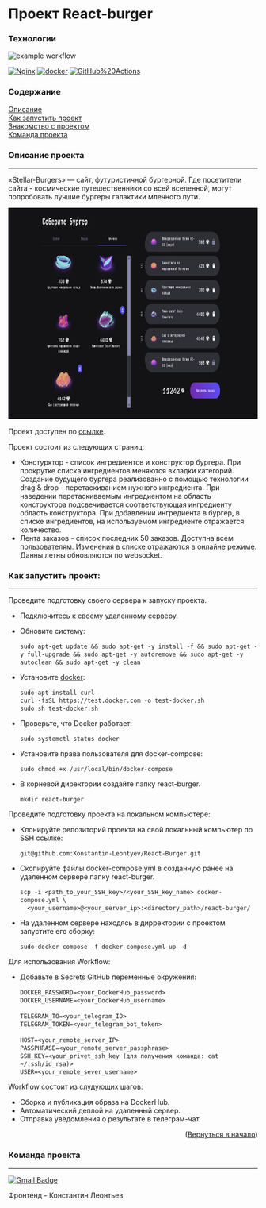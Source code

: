 # Проект React-burger

### Технологии
![example workflow](https://github.com/Konstantin-Leontyev/React-Burger/actions/workflows/react-burger.yml/badge.svg)  
  
[![Nginx](https://img.shields.io/badge/-NGINX-464646?style=flat-square&logo=NGINX)](https://nginx.org/ru/)
[![docker](https://img.shields.io/badge/-Docker-464646?style=flat-square&logo=docker)](https://www.docker.com/)
[![GitHub%20Actions](https://img.shields.io/badge/-GitHub%20Actions-464646?style=flat-square&logo=GitHub%20actions)](https://github.com/features/actions)

### Содержание

[Описание](#description)  
[Как запустить проект](#start)  
[Знакомство с проектом](#command)  
[Команда проекта](#team)


<a name="description"><h3>Описание проекта</h3></a>
___

«Stellar-Burgers» — сайт, футуристичной бургерной. Где посетители сайта - космические путешественники со всей вселенной, могут попробовать лучшие бургеры галактики млечного пути.

<p align="center"><img height="425" src="preview.png"></p>

Проект доступен по [ссылке](https://react-burger.ru).

Проект состоит из следующих страниц: 
* Констурктор - список ингредиентов и конструктор бургера. При прокрутке списка ингредиентов меняются вкладки категорий. Создание будущего бургера реализованно с помощью технологии drag & drop - перетаскиванием нужного ингредиента. При наведении перетаскиваемым ингредиентом на область конструктора подсвечивается соответствующая ингредиенту область конструктора. При добавлении ингредиента в бургер, в списке ингредиентов, на используемом ингредиенте отражается количество.   
* Лента заказов - список последних 50 заказов. Доступна всем пользователям. Изменения в списке отражаются в онлайне режиме. Данны летны обновляются по websocket. 
<!-- * * страница подписок - список подписок пользователя, с возможностью отменить подписку.
* избранное - список избранных рецептов, с возможностью добавления ингредиентов рецепта в список покупок.
* список покупок - список ингредиентов необходимых к приобретению для приготовления выбранных рецептов.
* создание и редактирование рецепта.

<p align="right">(<a href="#description">Вернуться в начало</a>)</p> -->

<!-- <a name="resorces"><h3>Ресурсы проекта</h3></a>
___
* Ресурс **users**: пользователи.
* Ресурс **followers**: сервис подписок.
* Ресурс **tags**: теги.
* Ресурс **favorites**: избранное.
* Ресурс **carts**: корзина покупок.
* Ресурс **ingredients**: ингредиенты.
* Ресурс **recipes**: рецепты.

Каждый ресурс описан в документации: указаны эндпоинты (адреса, по которым можно сделать запрос), разрешённые типы запросов, права доступа и дополнительные параметры, когда это необходимо.

Документация доступна по ссылкам [swagger](https://kkalogram.ru/swagger/) и [redoc](https://kkalogram.ru/redoc/).
<p align="right">(<a href="#description">Вернуться в начало</a>)</p> -->

<a name="start"><h3>Как запустить проект:</h3></a>
___
Проведите подготовку своего сервера к запуску проекта.

* Подключитесь к своему удаленному серверу. 

* Обновите систему:
  
  ```angular2html
  sudo apt-get update && sudo apt-get -y install -f && sudo apt-get -y full-upgrade && sudo apt-get -y autoremove && sudo apt-get -y autoclean && sudo apt-get -y clean
  ```

* Установите [docker](https://docs.docker.com/engine/install/ubuntu/#install-using-the-convenience-script):

  ```angular2html
  sudo apt install curl
  curl -fsSL https://test.docker.com -o test-docker.sh
  sudo sh test-docker.sh
  ```

* Проверьте, что Docker работает:

  ```angular2html
  sudo systemctl status docker
  ```

* Установите права пользователя для docker-compose:

  ```angular2html
  sudo chmod +x /usr/local/bin/docker-compose
  ```

* В корневой директории создайте папку react-burger.

  ```angular2html
  mkdir react-burger
  ```

Проведите подготовку проекта на локальном компьютере:

* Клонируйте репозиторий проекта на свой локальный компьютер по SSH ссылке:

  ```angular2html
  git@github.com:Konstantin-Leontyev/React-Burger.git
  ```

<!-- * Создайте .env файл и заполните его согласно примеру в .env.example: -->

* Скопируйте файлы docker-compose.yml в созданную ранее на удаленном сервере папку react-burger.

  ```angular2html
  scp -i <path_to_your_SSH_key>/<your_SSH_key_name> docker-compose.yml \ 
    <your_username>@<your_server_ip>:<directory_path>/react-burger/
  ```
  
* На удаленном сервере находясь в дирректории с проектом запустите его сборку:

  ```angular2html
  sudo docker compose -f docker-compose.yml up -d
  ```

Для использования Workflow:

* Добавьте в Secrets GitHub переменные окружения:

  ``` 
  DOCKER_PASSWORD=<your_DockerHub_password>
  DOCKER_USERNAME=<your_DockerHub_username>
  
  TELEGRAM_TO=<your_telegram_ID>
  TELEGRAM_TOKEN=<your_telegram_bot_token>
  
  HOST=<your_remote_server_IP>
  PASSPHRASE=<your_remote_server_passphrase>
  SSH_KEY=<your_privet_ssh_key (для получения команда: cat ~/.ssh/id_rsa)>
  USER=<your_remote_sever_username>
  ```

Workflow состоит из слудующих шагов:

* Сборка и публикация образа на DockerHub.
* Автоматический деплой на удаленный сервер.
* Отправка уведомления о результате в телеграм-чат.

<p align="right">(<a href="#start">Вернуться в начало</a>)</p>

<a name="team"><h3>Команда проекта</h3></a>
___

[![Gmail Badge](https://img.shields.io/badge/-K.A.Leontyev@gmail.com-c14438?style=flat&logo=Gmail&logoColor=white&link=mailto:K.A.Leontyev@gmail.com)](mailto:K.A.Leontyev@gmail.com)<p align='left'>

Фронтенд - Константин Леонтьев
